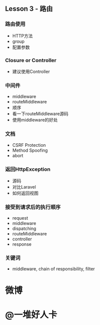 ## Lesson 3 - 路由

### 路由使用
- HTTP方法
- group
- 配置参数

### Closure or Controller
- 建议使用Controller

### 中间件
- middleware
- routeMiddleware
- 顺序
- 看一下routeMiddleware源码
- 使用middleware的好处

### 文档
- CSRF Protection
- Method Spoofing
- abort

### 返回HttpException
- 源码
- 对比Laravel
- 如何返回视图

### 接受到请求后的执行顺序
- request
- middleware
- dispatching
- routeMiddleware
- controller
- response

### 关键词
- middleware, chain of responsibility, filter

# 微博
# @一堆好人卡
